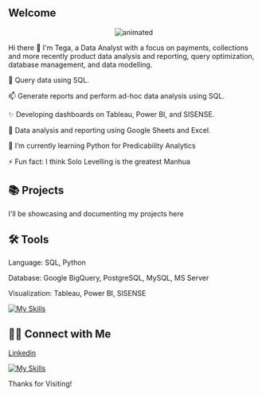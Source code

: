    ## Welcome 

  <p align="center">
  <img src="https://github.com/TegaOghoghoX/TegaOghoghoX/assets/154087927/46e9f9a6-ef88-4b78-9667-db2ed81e8f11)" alt="animated" />
</p>

 Hi there 👋 I'm Tega, a Data Analyst with a focus on payments, collections and more recently product data analysis and reporting, query optimization, database management, and data modelling.

🔭 Query data using SQL.

📫 Generate reports and perform ad-hoc data analysis using SQL.                      

✨  Developing dashboards on Tableau, Power BI, and SISENSE.

🎯 Data analysis and reporting using Google Sheets and Excel.

🌱 I’m currently learning Python for Predicability Analytics 

⚡ Fun fact: I think Solo Levelling is the greatest Manhua 


## 📚 Projects

I'll be showcasing and documenting my projects here 

## 🛠️ Tools

Language: SQL, Python 

Database: Google BigQuery, PostgreSQL, MySQL, MS Server

Visualization: Tableau, Power BI, SISENSE

[![My Skills](https://skillicons.dev/icons?i=gcp,postgres,mysql,py,azure,tableau)](https://skillicons.dev)

## 👋🏻 Connect with Me
[Linkedin](www.linkedin.com/in/oghenetega-oghogho-454598167) 

[![My Skills](https://skillicons.dev/icons?i=linkedin)](https://skillicons.dev)


Thanks for Visiting!


<!--
**TegaOghoghoX/TegaOghoghoX** is a ✨ _special_ ✨ repository because its `README.md` (this file) appears on your GitHub profile.

Here are some ideas to get you started:

- 🔭 I’m currently working on ...
- 🌱 I’m currently learning Python for Predicability Analytics
- 👯 I’m looking to collaborate on Data Projects
- 💬 Ask me about ...
- 📫 How to reach me: ...
- 😄 Pronouns: he/him
- ⚡ Fun fact: ...
-->
